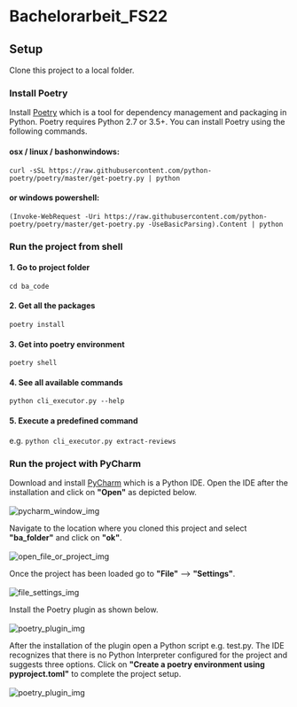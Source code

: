 # Bachelorarbeit_FS22
 
## Setup
Clone this project to a local folder.

### Install Poetry
Install [Poetry](https://python-poetry.org/docs/) which is a tool for dependency management and packaging in Python. Poetry requires Python 2.7 or 3.5+. You can install Poetry using the following commands.

#### osx / linux / bashonwindows:
```curl -sSL https://raw.githubusercontent.com/python-poetry/poetry/master/get-poetry.py | python```

#### or windows powershell:
```(Invoke-WebRequest -Uri https://raw.githubusercontent.com/python-poetry/poetry/master/get-poetry.py -UseBasicParsing).Content | python```

### Run the project from shell

#### 1. Go to project folder

```cd ba_code```

#### 2. Get all the packages

```poetry install```

#### 3. Get into poetry environment

```poetry shell```

#### 4. See all available commands

```python cli_executor.py --help```

#### 5. Execute a predefined command

e.g. ```python cli_executor.py extract-reviews```

### Run the project with PyCharm
Download and install [PyCharm](https://www.jetbrains.com/de-de/pycharm/) which is a Python IDE. Open the IDE after the installation and click on **"Open"** as depicted below.</br></br>
![pycharm_window_img](https://github.com/fatihsolmaz22/Bachelorarbeit_FS22/blob/main/README_resources/01_PyCharm_Window.png)

Navigate to the location where you cloned this project and select **"ba_folder"** and click on **"ok"**.</br></br>
![open_file_or_project_img](https://github.com/fatihsolmaz22/Bachelorarbeit_FS22/blob/main/README_resources/02_Open_File_Or_Project.png)

Once the project has been loaded go to **"File"** --> **"Settings"**.</br></br>
![file_settings_img](https://github.com/fatihsolmaz22/Bachelorarbeit_FS22/blob/main/README_resources/03_File_Settings.png)

Install the Poetry plugin as shown below.</br></br>
![poetry_plugin_img](https://github.com/fatihsolmaz22/Bachelorarbeit_FS22/blob/main/README_resources/04_Poetry_Plugin_Installation.png)

After the installation of the plugin open a Python script e.g. test.py. The IDE recognizes that there is no Python Interpreter configured for the project and suggests three options. Click on **"Create a poetry environment using pyproject.toml"** to complete the project setup.</br></br>
![poetry_plugin_img](https://github.com/fatihsolmaz22/Bachelorarbeit_FS22/blob/main/README_resources/05_Create_poetry_using_pyproject.png)
